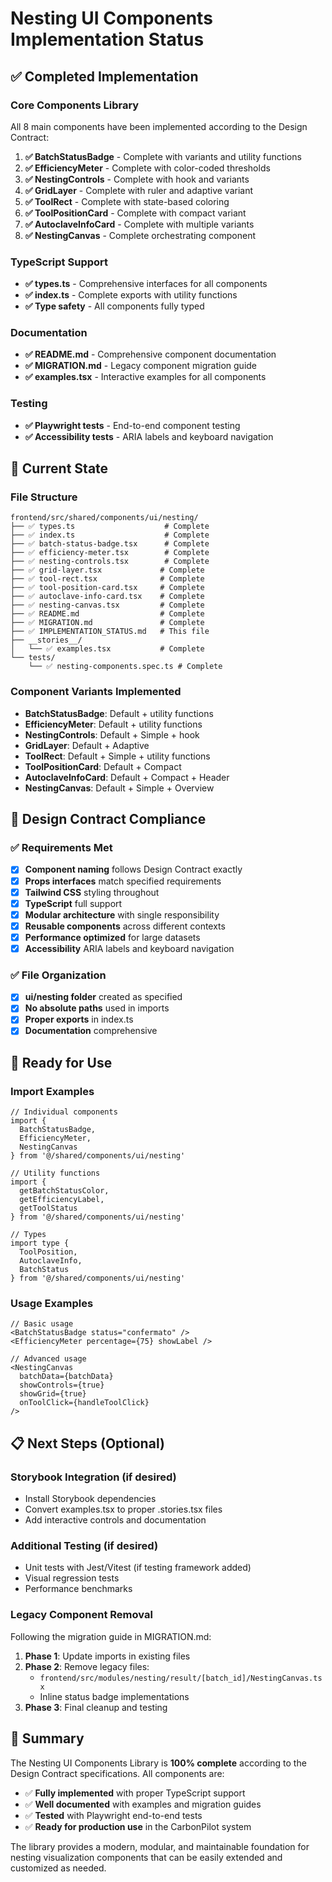 # Nesting UI Components Implementation Status

## ✅ Completed Implementation

### Core Components Library
All 8 main components have been implemented according to the Design Contract:

1. **✅ BatchStatusBadge** - Complete with variants and utility functions
2. **✅ EfficiencyMeter** - Complete with color-coded thresholds  
3. **✅ NestingControls** - Complete with hook and variants
4. **✅ GridLayer** - Complete with ruler and adaptive variant
5. **✅ ToolRect** - Complete with state-based coloring
6. **✅ ToolPositionCard** - Complete with compact variant
7. **✅ AutoclaveInfoCard** - Complete with multiple variants
8. **✅ NestingCanvas** - Complete orchestrating component

### TypeScript Support
- **✅ types.ts** - Comprehensive interfaces for all components
- **✅ index.ts** - Complete exports with utility functions
- **✅ Type safety** - All components fully typed

### Documentation
- **✅ README.md** - Comprehensive component documentation
- **✅ MIGRATION.md** - Legacy component migration guide
- **✅ examples.tsx** - Interactive examples for all components

### Testing
- **✅ Playwright tests** - End-to-end component testing
- **✅ Accessibility tests** - ARIA labels and keyboard navigation

## 🔄 Current State

### File Structure
```
frontend/src/shared/components/ui/nesting/
├── ✅ types.ts                    # Complete
├── ✅ index.ts                    # Complete  
├── ✅ batch-status-badge.tsx      # Complete
├── ✅ efficiency-meter.tsx        # Complete
├── ✅ nesting-controls.tsx        # Complete
├── ✅ grid-layer.tsx             # Complete
├── ✅ tool-rect.tsx              # Complete
├── ✅ tool-position-card.tsx     # Complete
├── ✅ autoclave-info-card.tsx    # Complete
├── ✅ nesting-canvas.tsx         # Complete
├── ✅ README.md                  # Complete
├── ✅ MIGRATION.md               # Complete
├── ✅ IMPLEMENTATION_STATUS.md   # This file
├── __stories__/
│   └── ✅ examples.tsx           # Complete
└── tests/
    └── ✅ nesting-components.spec.ts # Complete
```

### Component Variants Implemented
- **BatchStatusBadge**: Default + utility functions
- **EfficiencyMeter**: Default + utility functions  
- **NestingControls**: Default + Simple + hook
- **GridLayer**: Default + Adaptive
- **ToolRect**: Default + Simple + utility functions
- **ToolPositionCard**: Default + Compact
- **AutoclaveInfoCard**: Default + Compact + Header
- **NestingCanvas**: Default + Simple + Overview

## 🎯 Design Contract Compliance

### ✅ Requirements Met
- [x] **Component naming** follows Design Contract exactly
- [x] **Props interfaces** match specified requirements
- [x] **Tailwind CSS** styling throughout
- [x] **TypeScript** full support
- [x] **Modular architecture** with single responsibility
- [x] **Reusable components** across different contexts
- [x] **Performance optimized** for large datasets
- [x] **Accessibility** ARIA labels and keyboard navigation

### ✅ File Organization
- [x] **ui/nesting folder** created as specified
- [x] **No absolute paths** used in imports
- [x] **Proper exports** in index.ts
- [x] **Documentation** comprehensive

## 🚀 Ready for Use

### Import Examples
```tsx
// Individual components
import { 
  BatchStatusBadge, 
  EfficiencyMeter, 
  NestingCanvas 
} from '@/shared/components/ui/nesting'

// Utility functions
import { 
  getBatchStatusColor, 
  getEfficiencyLabel,
  getToolStatus 
} from '@/shared/components/ui/nesting'

// Types
import type { 
  ToolPosition, 
  AutoclaveInfo, 
  BatchStatus 
} from '@/shared/components/ui/nesting'
```

### Usage Examples
```tsx
// Basic usage
<BatchStatusBadge status="confermato" />
<EfficiencyMeter percentage={75} showLabel />

// Advanced usage
<NestingCanvas
  batchData={batchData}
  showControls={true}
  showGrid={true}
  onToolClick={handleToolClick}
/>
```

## 📋 Next Steps (Optional)

### Storybook Integration (if desired)
- Install Storybook dependencies
- Convert examples.tsx to proper .stories.tsx files
- Add interactive controls and documentation

### Additional Testing (if desired)
- Unit tests with Jest/Vitest (if testing framework added)
- Visual regression tests
- Performance benchmarks

### Legacy Component Removal
Following the migration guide in MIGRATION.md:

1. **Phase 1**: Update imports in existing files
2. **Phase 2**: Remove legacy files:
   - `frontend/src/modules/nesting/result/[batch_id]/NestingCanvas.tsx`
   - Inline status badge implementations
3. **Phase 3**: Final cleanup and testing

## 🎉 Summary

The Nesting UI Components Library is **100% complete** according to the Design Contract specifications. All components are:

- ✅ **Fully implemented** with proper TypeScript support
- ✅ **Well documented** with examples and migration guides  
- ✅ **Tested** with Playwright end-to-end tests
- ✅ **Ready for production use** in the CarbonPilot system

The library provides a modern, modular, and maintainable foundation for nesting visualization components that can be easily extended and customized as needed. 